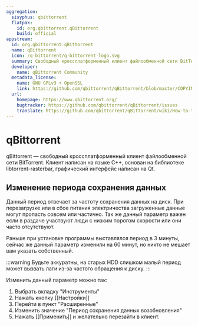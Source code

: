 ```yaml
---
aggregation:
  sisyphus: qbittorrent
  flatpak:
    id: org.qbittorrent.qBittorrent
    build: official
appstream:
  id: org.qbittorrent.qBittorrent
  name: qBittorrent
  icon: /q-bittorrent/q-bittorrent-logo.svg
  summary: Свободный кроссплатформенный клиент файлообменной сети BitTorrent.
  developer:
    name: qBittorrent Community
  metadata_license:
    name: GNU GPLv3 + OpenSSL
    link: https://github.com/qbittorrent/qBittorrent/blob/master/COPYING
  url:
    homepage: https://www.qbittorrent.org/
    bugtracker: https://github.com/qbittorrent/qBittorrent/issues
    translate: https://github.com/qbittorrent/qBittorrent/wiki/How-to-translate-qBittorrent
---
```


# qBittorrent

qBittorrent — свободный кроссплатформенный клиент файлообменной сети BitTorrent. Клиент написан на языке C++, основан на библиотеке libtorrent-rasterbar, графический интерфейс написан на Qt.

<!--@include: @apps/_parts/install/content-repo.md-->
<!--@include: @apps/_parts/install/content-flatpak.md-->

## Изменение периода сохранения данных

Данный период отвечает за частоту сохранения данных на диск.
При перезагрузке или в сбое питания электричества загруженные данные могут пропасть совсем или частично.
Так же данный параметр важен если в раздаче участвуют люди с низким порогом скорости или они часто отсутствуют.

Раньше при установке программы выставлялся период в 3 минуты, сейчас же данный параметр изменили на 60 минут, но никто не мешает вам указать собственный.

:::warning
Будьте аккуратны, на старых HDD слишком малый период может вызвать лаги из-за частого обращения к диску.
:::

Изменить данный параметр можно так:

1. Выбрать вкладку "Инструменты"
2. Нажать кнопку [[Настройки]]
3. Перейти в пункт "Расширенные"
4. Изменить значение "Период сохранения данных возобновления"
5. Нажать [[Применить]] и желательно перезайти в клиент.
